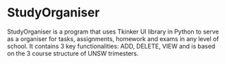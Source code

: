 # StudyOrganiser

StudyOrganiser is a program that uses Tkinker UI library in Python to serve as a organiser for tasks, assignments, homework and exams in any level of school. It contains 3 key functionalities: ADD, DELETE, VIEW and is based on the 3 course structure of UNSW trimesters.

